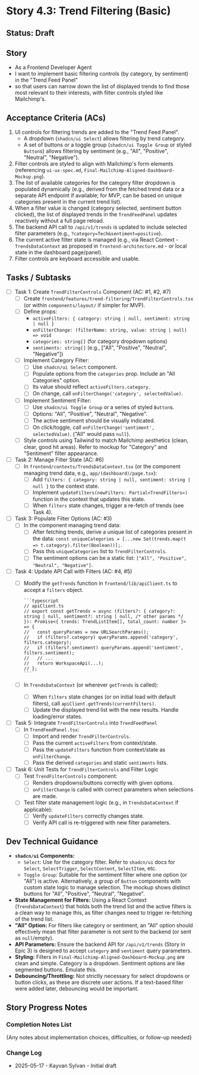 # Story 4.3: Trend Filtering (Basic)

## Status: Draft

## Story

- As a Frontend Developer Agent
- I want to implement basic filtering controls (by category, by sentiment) in the "Trend Feed Panel"
- so that users can narrow down the list of displayed trends to find those most relevant to their interests, with filter controls styled like Mailchimp's.

## Acceptance Criteria (ACs)

1. UI controls for filtering trends are added to the "Trend Feed Panel".
    - A dropdown (`shadcn/ui Select`) allows filtering by trend category.
    - A set of buttons or a toggle group (`shadcn/ui Toggle Group` or styled `Button`s) allows filtering by sentiment (e.g., "All", "Positive", "Neutral", "Negative").
2. Filter controls are styled to align with Mailchimp's form elements (referencing `ui-ux-spec.md`, `Final-Mailchimp-Aligned-Dashboard-Mockup.png`).
3. The list of available categories for the category filter dropdown is populated dynamically (e.g., derived from the fetched trend data or a separate API endpoint if available; for MVP, can be based on unique categories present in the current trend list).
4. When a filter value is changed (category selected, sentiment button clicked), the list of displayed trends in the `TrendFeedPanel` updates reactively without a full page reload.
5. The backend API call to `/api/v1/trends` is updated to include selected filter parameters (e.g., `?category=Tech&sentiment=positive`).
6. The current active filter state is managed (e.g., via React Context - `TrendsDataContext` as proposed in `frontend-architecture.md` - or local state in the dashboard page/panel).
7. Filter controls are keyboard accessible and usable.

## Tasks / Subtasks

- [ ] Task 1: Create `TrendFilterControls` Component (AC: #1, #2, #7)
  - [ ] Create `frontend/features/trend-filtering/TrendFilterControls.tsx` (or within `components/layout/` if simpler for MVP).
  - [ ] Define props:
    - `activeFilters: { category: string | null, sentiment: string | null }`
    - `onFilterChange: (filterName: string, value: string | null) => void`
    - `categories: string[]` (for category dropdown options)
    - `sentiments: string[]` (e.g., ["All", "Positive", "Neutral", "Negative"])
  - [ ] Implement Category Filter:
    - [ ] Use `shadcn/ui Select` component.
    - [ ] Populate options from the `categories` prop. Include an "All Categories" option.
    - [ ] Its value should reflect `activeFilters.category`.
    - [ ] On change, call `onFilterChange('category', selectedValue)`.
  - [ ] Implement Sentiment Filter:
    - [ ] Use `shadcn/ui Toggle Group` or a series of styled `Button`s.
    - [ ] Options: "All", "Positive", "Neutral", "Negative".
    - [ ] The active sentiment should be visually indicated.
    - [ ] On click/toggle, call `onFilterChange('sentiment', selectedValue)`. ("All" would pass `null`).
  - [ ] Style controls using Tailwind to match Mailchimp aesthetics (clean, clear, good hit areas). Refer to mockup for "Category" and "Sentiment" filter appearance.
- [ ] Task 2: Manage Filter State (AC: #6)
  - [ ] In `frontend/contexts/TrendsDataContext.tsx` (or the component managing trend data, e.g., `app/(dashboard)/page.tsx`):
    - [ ] Add `filters: { category: string | null, sentiment: string | null }` to the context state.
    - [ ] Implement `updateFilters(newFilters: Partial<TrendFilters>)` function in the context that updates this state.
    - [ ] When `filters` state changes, trigger a re-fetch of trends (see Task 4).
- [ ] Task 3: Populate Filter Options (AC: #3)
  - [ ] In the component managing trend data:
    - [ ] After fetching trends, derive a unique list of categories present in the data: `const uniqueCategories = [...new Set(trends.map(t => t.category).filter(Boolean))];`.
    - [ ] Pass this `uniqueCategories` list to `TrendFilterControls`.
    - [ ] The sentiment options can be a static list: `["All", "Positive", "Neutral", "Negative"]`.
- [ ] Task 4: Update API Call with Filters (AC: #4, #5)
  - [ ] Modify the `getTrends` function in `frontend/lib/apiClient.ts` to accept a `filters` object.

        ```typescript
        // apiClient.ts
        // export const getTrends = async (filters?: { category?: string | null, sentiment?: string | null, /* other params */ }): Promise<{ trends: TrendListItem[], total_count: number }> => {
        //   const queryParams = new URLSearchParams();
        //   if (filters?.category) queryParams.append('category', filters.category);
        //   if (filters?.sentiment) queryParams.append('sentiment', filters.sentiment);
        //   // ...
        //   return WorkspaceApi(...);
        // };
        ```

  - [ ] In `TrendsDataContext` (or wherever `getTrends` is called):
    - [ ] When `filters` state changes (or on initial load with default filters), call `apiClient.getTrends(currentFilters)`.
    - [ ] Update the displayed trend list with the new results. Handle loading/error states.
- [ ] Task 5: Integrate `TrendFilterControls` into `TrendFeedPanel`
  - [ ] In `TrendFeedPanel.tsx`:
    - [ ] Import and render `TrendFilterControls`.
    - [ ] Pass the current `activeFilters` from context/state.
    - [ ] Pass the `updateFilters` function from context/state as `onFilterChange`.
    - [ ] Pass the derived `categories` and static `sentiments` lists.
- [ ] Task 6: Unit Tests for `TrendFilterControls` and Filter Logic
  - [ ] Test `TrendFilterControls` component:
    - [ ] Renders dropdowns/buttons correctly with given options.
    - [ ] `onFilterChange` is called with correct parameters when selections are made.
  - [ ] Test filter state management logic (e.g., in `TrendsDataContext` if applicable):
    - [ ] Verify `updateFilters` correctly changes state.
    - [ ] Verify API call is re-triggered with new filter parameters.

## Dev Technical Guidance

- **`shadcn/ui` Components:**
  - `Select`: Use for the category filter. Refer to `shadcn/ui` docs for `Select`, `SelectTrigger`, `SelectContent`, `SelectItem`, etc.
  - `Toggle Group`: Suitable for the sentiment filter where one option (or "All") is active. Alternatively, a group of `Button` components with custom state logic to manage selection. The mockup shows distinct buttons for "All", "Positive", "Neutral", "Negative".
- **State Management for Filters:** Using a React Context (`TrendsDataContext`) that holds both the trend list and the active filters is a clean way to manage this, as filter changes need to trigger re-fetching of the trend list.
- **"All" Option:** For filters like category or sentiment, an "All" option should effectively mean that filter parameter is not sent to the backend (or sent as `null`/empty).
- **API Parameters:** Ensure the backend API for `/api/v1/trends` (Story in Epic 3) is designed to accept `category` and `sentiment` query parameters.
- **Styling:** Filters in `Final-Mailchimp-Aligned-Dashboard-Mockup.png` are clean and simple. Category is a dropdown. Sentiment options are like segmented buttons. Emulate this.
- **Debouncing/Throttling:** Not strictly necessary for select dropdowns or button clicks, as these are discrete user actions. If a text-based filter were added later, debouncing would be important.

## Story Progress Notes

### Completion Notes List

{Any notes about implementation choices, difficulties, or follow-up needed}

### Change Log

- 2025-05-17 - Kayvan Sylvan - Initial draft
